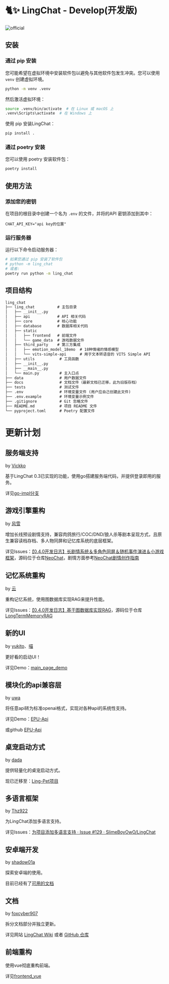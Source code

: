 # 🐈✨ LingChat - Develop(开发版)

![official](https://github.com/user-attachments/assets/ffccbe79-87ed-4dbc-8e60-f400efbbab26)

## 安装

### 通过 pip 安装

您可能希望在虚拟环境中安装软件包以避免与其他软件包发生冲突。您可以使用 `venv` 创建虚拟环境。

```bash
python -m venv .venv
```

然后激活虚拟环境：

```bash
source .venv/bin/activate  # 在 Linux 或 macOS 上
.venv\Scripts\activate  # 在 Windows 上
```

使用 pip 安装LingChat：

```bash
pip install .
```

### 通过 poetry 安装

您可以使用 poetry 安装软件包：

```bash
poetry install
```

## 使用方法

### 添加您的密钥

在项目的根目录中创建一个名为 `.env` 的文件，并将的API 密钥添加到其中：

```text
CHAT_API_KEY="api key的位置"
```

### 运行服务器

运行以下命令启动服务器：

```bash
# 如果您通过 pip 安装了软件包
# python -m ling_chat
# 或者:
poetry run python -m ling_chat
```

## 项目结构

```txt
ling_chat
├── ling_chat          # 主包目录
│   ├── __init__.py
│   ├── api            # API 相关代码
│   ├── core           # 核心功能
│   ├── database       # 数据库相关代码
│   ├── static
│   │   ├── frontend   # 前端文件
│   │   └── game_data  # 游戏数据文件
│   ├── third_party    # 第三方集成
│   │   ├── emotion_model_18emo  # 18种情绪的情感模型
│   │   └── vits-simple-api      # 用于文本转语音的 VITS Simple API
│   ├── utils           # 工具函数
│   ├── __init__.py
│   ├── __main__.py
│   └── main.py         # 主入口点
├── data                # 用户数据文件
├── docs                # 文档文件（最新文档已迁移，此为旧版存档）
├── tests               # 测试文件
├── .env                # 环境变量文件 (用户应自己创建此文件)
├── .env.example        # 环境变量示例文件
├── .gitignore          # Git 忽略文件
├── README.md           # 项目 README 文件
└── pyproject.toml      # Poetry 配置文件
```

# 更新计划

## 服务端支持

by [Vickko](https://github.com/Vickko)

基于LingChat 0.3已实现的功能，使用go搭建服务端代码，并提供登录即用的服务。

详见[go-impl分支](https://github.com/SlimeBoyOwO/LingChat/tree/feat/go-impl)

## 游戏引擎重构

by [风雪](https://github.com/T-Auto)

增加长线预设剧情支持，兼容肉鸽旅行/COC/DND/狼人杀等剧本呈现方式，且原生兼容读档存档、多人物同屏和记忆库系统的底层框架。

详见Issues：[【0.4.0开发日志】长剧情系统＆多角色同屏＆随机事件演进＆小游戏框架](https://github.com/SlimeBoyOwO/LingChat/issues/91)，源码位于仓库[NeoChat](https://github.com/T-Auto/NeoChat)，剧情方面参考[NeoChat剧情创作指南](https://github.com/T-Auto/NeoChat/blob/main/NeoChat%20%E5%89%A7%E6%83%85%E5%88%9B%E4%BD%9C%E6%8C%87%E5%8D%97.md)

## 记忆系统重构

by [云](https://github.com/LtePrince)

重构记忆系统，使用图数据库实现RAG来提升性能。

详见Issues：[【0.4.0开发日志】基于图数据库实现RAG](https://github.com/SlimeBoyOwO/LingChat/issues/82)，源码位于仓库[LongTermMemoryRAG](https://github.com/LtePrince/LongTermMemoryRAG)

## 新的UI

by [yukito](https://github.com/yukito0209)、[喵](https://github.com/a2942)

更好看的启动UI！

详见Demo：[main_page_demo](https://github.com/SlimeBoyOwO/LingChat/tree/develop/Demo/main_page_demo)

## 模块化的api兼容层

by [uwa](https://github.com/myh1011)

将任意api转为标准openai格式，实现对各种api的系统性支持。

详见Demo：[EPU-Api](https://github.com/SlimeBoyOwO/LingChat/tree/develop/Demo/epu-api)

或github [EPU-Api](https://github.com/myh1011/epu_api)

## 桌宠启动方式

by [dada](https://github.com/kono-dada)

提供轻量化的桌宠启动方式。

现已迁移至：[Ling-Pet项目](https://github.com/kono-dada/Ling-Pet)

## 多语言框架

by [Thz922](https://github.com/Thz922)

为LingChat添加多语言支持。

详见Issues：[为项目添加多语言支持 · Issue #129 · SlimeBoyOwO/LingChat](https://github.com/SlimeBoyOwO/LingChat/issues/129)

## 安卓端开发

by [shadow01a](https://github.com/shadow01a)

探索安卓端的使用。

目前已经有了[可用的文档](https://lingchat.wiki/manual/deployment/android_deploy.html)

## 文档

by [foxcyber907](https://github.com/foxcyber907)

拆分文档部分并独立更新。

详见网站 [LingChat Wiki](https://lingchat.wiki/) 或者 [GitHub 仓库](https://github.com/foxcyber907/ling-docs)

## 前端重构

使用vue彻底重构前端。

详见[frontend_vue](https://github.com/SlimeBoyOwO/LingChat/tree/develop/frontend_vue)